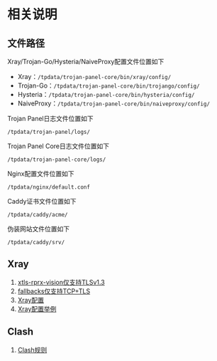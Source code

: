 # 相关说明

## 文件路径

Xray/Trojan-Go/Hysteria/NaiveProxy配置文件位置如下

- Xray：`/tpdata/trojan-panel-core/bin/xray/config/`
- Trojan-Go：`/tpdata/trojan-panel-core/bin/trojango/config/`
- Hysteria：`/tpdata/trojan-panel-core/bin/hysteria/config/`
- NaiveProxy：`/tpdata/trojan-panel-core/bin/naiveproxy/config/`

Trojan Panel日志文件位置如下

`/tpdata/trojan-panel/logs/`

Trojan Panel Core日志文件位置如下

`/tpdata/trojan-panel-core/logs/`

Nginx配置文件位置如下

`/tpdata/nginx/default.conf`

Caddy证书文件位置如下

`/tpdata/caddy/acme/`

伪装网站文件位置如下

`/tpdata/caddy/srv/`

## Xray

1. [xtls-rprx-vision仅支持TLSv1.3](https://github.com/XTLS/Xray-core/issues/1562)
2. [fallbacks仅支持TCP+TLS](https://xtls.github.io/config/features/fallback.html#fallbacks-%E9%85%8D%E7%BD%AE)
3. [Xray配置](https://xtls.github.io/config/#%E6%A6%82%E8%BF%B0)
4. [Xray配置举例](https://github.com/XTLS/Xray-examples)

## Clash

1. [Clash规则](https://github.com/Loyalsoldier/clash-rules)